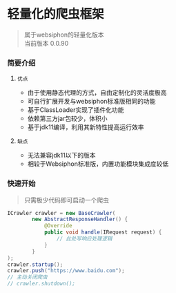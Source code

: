 # 轻量化的爬虫框架

> 属于websiphon的轻量化版本  
> 当前版本 0.0.90

### 简要介绍

1. `优点`
    * 由于使用静态代理的方式，自由定制化的灵活度极高
    * 可自行扩展开发与websiphon标准版相同的功能
    * 基于ClassLoader实现了插件化功能
    * 依赖第三方jar包较少，体积小
    * 基于jdk11编译，利用其新特性提高运行效率

2. `缺点`
    * 无法兼容jdk11以下的版本
    * 相较于Websiphon标准版，内置功能模块集成度较低
    
### 快速开始

> 只需极少代码即可启动一个爬虫

```java
ICrawler crawler = new BaseCrawler(
        new AbstractResponseHandler() {
            @Override
            public void handle(IRequest request) {
                // 此处写响应处理逻辑
            }
        }
);
crawler.startup();
crawler.push("https://www.baidu.com");
// 主动关闭爬虫
// crawler.shutdown();
```